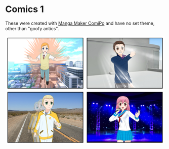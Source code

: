 <!-- TITLE: Comics 1 -->
<!-- SUBTITLE: Random comics -->

# Comics 1
These were created with [Manga Maker ComiPo](https://www.comipo.com/en/) and have no set theme, other than "goofy antics".

![Sycamour 001](/uploads/sycamour-comics/sycamour-001.png "Sycamour 001")

